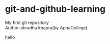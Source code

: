 # git-and-github-learning
My first git repository
<br>
Author-shradha khapra(by ApnaCollege)
<p>hello</p>
